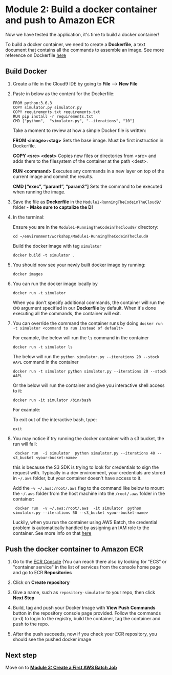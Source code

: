 # Module 2: Build a docker container and push to Amazon ECR

Now we have tested the application, it's time to build a docker container! 

To build a docker container, we need to create a **Dockerfile**, a text document that contains all the commands to assemble an image. See more reference on Dockerfile [here](https://docs.docker.com/engine/reference/builder/#environment-replacement)

## Build Docker 

1. Create a file in the Cloud9 IDE by going to **File** --> **New File**

1. Paste in below as the content for the Dockerfile:

	```
	FROM python:3.6.3
	COPY simulator.py simulator.py
	COPY requirements.txt requirements.txt
	RUN pip install -r requirements.txt
	CMD ["python",  "simulator.py", "--iterations", "10"]
	```
	
	Take a moment to review at how a simple Docker file is written: 
	
	**FROM \<image>:\<tag>**  Sets the base image. Must be first instruction in Dockerfile.

	**COPY \<src> \<dest>** Copies new files or directories from \<src> and adds them to the filesystem of the container at the path \<dest>. 

	**RUN \<command>** Executes any commands in a new layer on top of the current image and commit the results.

	**CMD [“exec”, “param1”, “param2”]** Sets the command to be executed when running the image.

1. Save the file as **Dockerfile** in the `Module1-RunningTheCodeinTheCloud9/` folder - **Make sure to captalize the D!**

1. In the terminal:

	Ensure you are in the `Module1-RunningTheCodeinTheCloud9/` directory:

	```
	cd ~/environment/workshop/Module1-RunningTheCodeinTheCloud9
	```

	Build the docker image with tag `simulator`
	
	```
	docker build -t simulator .    
	```
	
1. You should now see your newly built docker image by running:

	```
	docker images
	```

1. You can run the docker image locally by 

	```
	docker run -t simulator
	```
	
	When you don't specify additional commands, the container will run the `CMD` argument specified in our **Dockerfile** by default. When it's done executing all the commands, the container will exit. 
	
1. You can override the command the container runs by doing `docker run -t simulator <command to run instead of default>`

	For example, the below will run the `ls` command in the container
	
	```
	docker run -t simulator ls
	```
	
	The below will run the `python simulator.py --iterations 20 --stock AAPL` command in the container

	```
	docker run -t simulator python simulator.py --iterations 20 --stock AAPL
	```
	
	Or the below will run the container and give you interactive shell access to it:

	```
	docker run -it simulator /bin/bash
	```
	
	For example: 
	
	To exit out of the interactive bash, type: 
	
	```
	exit
	```
	
1. You may notice if try running the docker container with a s3 bucket, the run will fail: 

	```
	 docker run  -i simulator  python simulator.py --iterations 40 --s3_bucket <your-bucket-name>
	```
	
	this is because the S3 SDK is trying to look for credentials to sign the request with. Typically in a dev environment, your credentials are stored in `~/.aws` folder, but your container doesn't have access to it. 
	
	Add the `-v ~/.aws:/root/.aws` flag to the command like below to mount the `~/.aws` folder from the host machine into the `/root/.aws` folder in the container:
	
	```
	 docker run  -v ~/.aws:/root/.aws  -it simulator  python simulator.py --iterations 50 --s3_bucket <your-bucket-name>
	```
	
	Luckily, when you run the container using AWS Batch, the credential problem is automatically handled by assigning an IAM role to the container. See more info on that [here](https://docs.aws.amazon.com/AmazonECS/latest/developerguide/task-iam-roles.html)
	
	
## Push the docker container to Amazon ECR

1. Go to the [ECR Console](https://us-east-2.console.aws.amazon.com/ecs/home?region=us-east-2#/repositories) (You can reach there also by looking for "ECS" or "container service" in the list of services from the console home page and go to ECR **Repositories** 
	
1. Click on **Create repository**

1. Give a name, such as `repository-simulator` to your repo, then click **Next Step**
	
1. Build, tag and push your Docker Image with **View Push Commands** button in the repository console page provided. Follow the commands (a-d) to login to the registry, build the container, tag the container and push to the repo. 
	
1. After the push succeeds, now if you check your ECR repository, you should see the pushed docker image


## Next step

Move on to [**Module 3: Create a First AWS Batch Job**](../Module3-CreateFirstAWSBatchJob/Module3.md)
